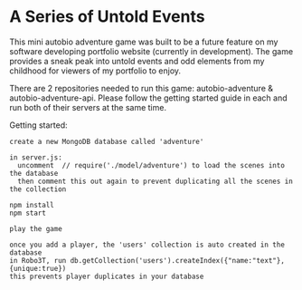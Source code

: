 # A Series of Untold Events

This mini autobio adventure game was built to be a future feature on my software developing portfolio website (currently in development). The game provides a sneak peak into untold events and odd elements from my childhood for viewers of my portfolio to enjoy.

There are 2 repositories needed to run this game: autobio-adventure & autobio-adventure-api. Please follow the getting started guide in each and run both of their servers at the same time.

Getting started:
```
create a new MongoDB database called 'adventure'

in server.js:      
  uncomment  // require('./model/adventure') to load the scenes into the database
  then comment this out again to prevent duplicating all the scenes in the collection

npm install
npm start

play the game

once you add a player, the 'users' collection is auto created in the database
in Robo3T, run db.getCollection('users').createIndex({"name:"text"},{unique:true})
this prevents player duplicates in your database
